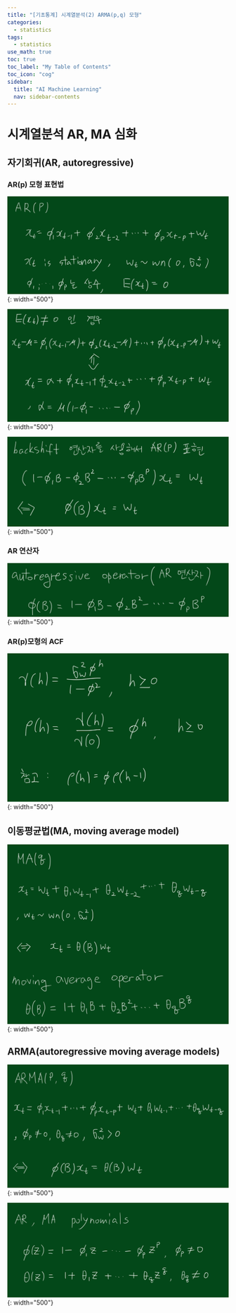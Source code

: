 ```yaml
---
title: "[기초통계] 시계열분석(2) ARMA(p,q) 모형" 
categories:
  - statistics
tags:
  - statistics
use_math: true
toc: true
toc_label: "My Table of Contents"
toc_icon: "cog"
sidebar:
  title: "AI Machine Learning"
  nav: sidebar-contents
---
```


# 시계열분석 AR, MA 심화

## 자기회귀(AR, autoregressive)

### AR(p) 모형 표현법
![figure01](/assets/images/statistics/timeseries/ar01.jpg){: width="500"}

![figure02](/assets/images/statistics/timeseries/ar02.jpg){: width="500"}

![figure03](/assets/images/statistics/timeseries/ar03.jpg){: width="500"}

### AR 연산자

![figure04](/assets/images/statistics/timeseries/ar04.jpg){: width="500"}

### AR(p)모형의 ACF

![figure05](/assets/images/statistics/timeseries/ar05.jpg){: width="500"}


## 이동평균법(MA, moving average model)

![figure06](/assets/images/statistics/timeseries/ma01.jpg){: width="500"}


## ARMA(autoregressive moving average models)

![figure07](/assets/images/statistics/timeseries/arma01.jpg){: width="500"}

![figure08](/assets/images/statistics/timeseries/arma02.jpg){: width="500"}
